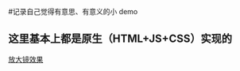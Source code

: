 #记录自己觉得有意思、有意义的小 demo

## 这里基本上都是原生（HTML+JS+CSS）实现的

[放大镜效果](https://webbj97.github.io/web-demo-bj/放大镜/index.html)
